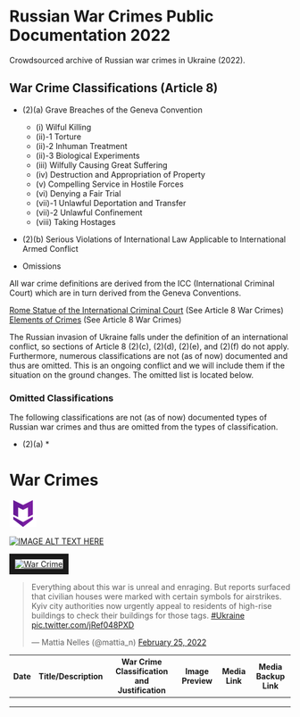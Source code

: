 # Russian War Crimes Public Documentation 2022
Crowdsourced archive of Russian war crimes in Ukraine (2022). <br />

## War Crime Classifications (Article 8)

* (2)(a) Grave Breaches of the Geneva Convention
  * (i) Wilful Killing
  * (ii)-1 Torture
  * (ii)-2 Inhuman Treatment
  * (ii)-3 Biological Experiments
  * (iii) Wilfully Causing Great Suffering
  * (iv) Destruction and Appropriation of Property
  * (v) Compelling Service in Hostile Forces
  * (vi) Denying a Fair Trial
  * (vii)-1 Unlawful Deportation and Transfer
  * (vii)-2 Unlawful Confinement
  * (viii) Taking Hostages
* (2)(b) Serious Violations of International Law Applicable to International Armed Conflict

* Omissions

All war crime definitions are derived from the ICC (International Criminal Court) which are in turn derived from the Geneva Conventions. 

[Rome Statue of the International Criminal Court](https://www.icc-cpi.int/resource-library/Documents/RS-Eng.pdf) (See Article 8 War Crimes) <br />
[Elements of Crimes](https://www.icc-cpi.int/NR/rdonlyres/336923D8-A6AD-40EC-AD7B-45BF9DE73D56/0/ElementsOfCrimesEng.pdf) (See Article 8 War Crimes)

The Russian invasion of Ukraine falls under the definition of an international conflict, so sections of Article 8 (2)(c), (2)(d), (2)(e), and (2)(f) do not apply. Furthermore, numerous classifications are not (as of now) documented and thus are omitted. This is an ongoing conflict and we will include them if the situation on the ground changes. The omitted list is located below.

### Omitted Classifications
The following classifications are not (as of now) documented types of Russian war crimes and thus are omitted from the types of classification. 

* (2)(a)
  * 

# War Crimes

![alt text](https://github.com/adam-p/markdown-here/raw/master/src/common/images/icon48.png "Logo Title Text 1")

[![IMAGE ALT TEXT HERE](pic.twitter.com/jRef048PXD)](pic.twitter.com/jRef048PXD)

<a href="https://twitter.com/mattia_n/status/1497249454809915419/photo/1
" target="_blank"><img src="https://twitter.com/mattia_n/status/1497249454809915419/photo/1" 
alt="War Crime" width="240" height="180" border="10" /></a>

<blockquote class="twitter-tweet"><p lang="en" dir="ltr">Everything about this war is unreal and enraging. But reports surfaced that civilian houses were marked with certain symbols for airstrikes. Kyiv city authorities now urgently appeal to residents of high-rise buildings to check their buildings for those tags. <a href="https://twitter.com/hashtag/Ukraine?src=hash&amp;ref_src=twsrc%5Etfw">#Ukraine</a> <a href="https://t.co/jRef048PXD">pic.twitter.com/jRef048PXD</a></p>&mdash; Mattia Nelles (@mattia_n) <a href="https://twitter.com/mattia_n/status/1497249454809915419?ref_src=twsrc%5Etfw">February 25, 2022</a></blockquote> <script async src="https://platform.twitter.com/widgets.js" charset="utf-8"></script> 

| Date | Title/Description | War Crime Classification and Justification | Image Preview |  Media Link  | Media Backup Link |
|------|-------------------|--------------------------------------------|---------------|--------------|-------------------|
|      |                   |                                            |               |              |                   |
|      |                   |                                            |               |              |                   |
|      |                   |                                            |               |              |                   |
